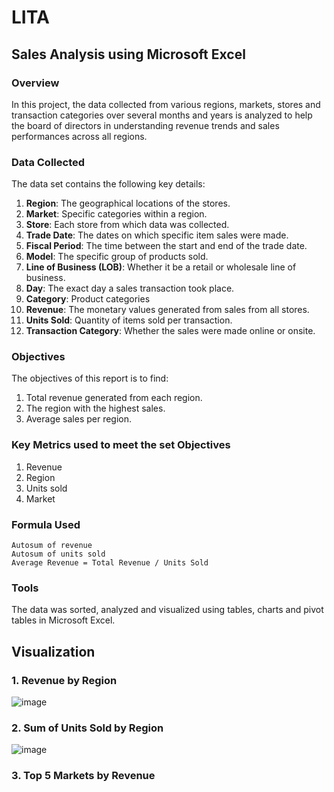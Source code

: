 # LITA
## Sales Analysis using Microsoft Excel
### Overview
In this project, the data collected from various regions, markets, stores and transaction categories over several months and years is analyzed to help the board of directors in understanding revenue trends and sales performances across all regions.  

### Data Collected 
The data set contains the following key details:
1. **Region**: The geographical locations of the stores.
2. **Market**: Specific categories within a region.
3. **Store**: Each store from which data was collected.
4. **Trade Date**: The dates on which specific item sales were made.
5. **Fiscal Period**: The time between the start and end of the trade date.
6. **Model**: The specific group of products sold.
7. **Line of Business (LOB)**: Whether it be a retail or wholesale line of business.
8. **Day**: The exact day a sales transaction took place.
9. **Category**: Product categories
10. **Revenue**: The monetary values generated from sales from all stores.
11. **Units Sold**: Quantity of items sold per transaction.
12. **Transaction Category**: Whether the sales were made online or onsite.
    
### Objectives
The objectives of this report is to find:
1. Total revenue generated from each region.
2. The region with the highest sales.
3. Average sales per region.

### Key Metrics used to meet the set Objectives
1. Revenue
2. Region
3. Units sold
4. Market

### Formula Used
```
Autosum of revenue
Autosum of units sold
Average Revenue = Total Revenue / Units Sold
```
### Tools
The data was sorted, analyzed and visualized using tables, charts and pivot tables in Microsoft Excel.

## Visualization
### 1. Revenue by Region 

![image](https://github.com/user-attachments/assets/cfbbfb6b-de7b-4715-adf8-2daee85132e5)


### 2. Sum of Units Sold by Region

![image](https://github.com/user-attachments/assets/bed03139-764f-487b-9437-7f2c7a8442be)


### 3. Top 5 Markets by Revenue




